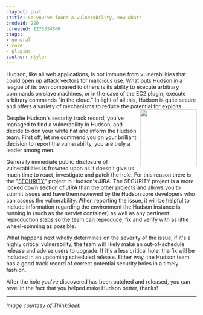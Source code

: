 ```yaml
---
:layout: post
:title: So you've found a vulnerability, now what?
:nodeid: 220
:created: 1278334800
:tags:
- general
- core
- plugins
:author: rtyler
---
```

Hudson, like all web applications, is not immune from vulnerabilities that could open up attack vectors for malicious use. What puts Hudson in a league of its own compared to others is its ability to execute arbitrary commands on slave machines, or in the case of the EC2 plugin, execute arbitrary commands "in the cloud." In light of all this, Hudson is quite secure and offers a variety of mechanisms to reduce the potential for exploits. <img src="https://www.thinkgeek.com/images/products/zoom/hacker-hat.jpg" width="150" align="right"/>


Despite Hudson's security track record, you've managed to find a vulnerability in Hudson, and decide to don your white hat and inform the Hudson team. First off, let me commend you on your brilliant decision to report the vulnerability, you are truly a leader among men. 

Generally immediate public disclosure of vulnerabilities is frowned upon as it doesn't give us much time to react, investigate and patch the hole. For this reason there is the "[SECURITY](https://issues.hudson-ci.org/browse/SECURITY)" project in Hudson's JIRA. The SECURITY project is a more locked down section of JIRA than the other projects and allows you to submit issues and have them reviewed by the Hudson core developers who can assess the vulnerability. When reporting the issue, it will be helpful to include information regarding the environment the Hudson instance is running in (such as the servlet container) as well as any pertinent reproduction steps so the team can reproduce, fix and verify with as little wheel-spinning as possible.


What happens next wholly determines on the severity of the issue, if it's a highly critical vulnerability, the team will likely make an out-of-schedule release and advise users to upgrade. If it's a less critical hole, the fix will be included in an upcoming scheduled release. Either way, the Hudson team has a good track record of correct potential security holes in a timely fashion.

After the hole you've discovered has been patched and released, you can revel in the fact that you helped make Hudson better, thanks!

----

*Image courtesy of [ThinkGeek](https://www.thinkgeek.com/tshirts-apparel/hats-ties/6345/)*
